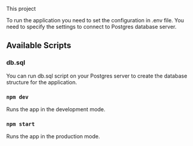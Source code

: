 This project 

To run the application you need to set the configuration in .env file. You need to specify the settings to connect to Postgres database server.

## Available Scripts

### db.sql

You can run db.sql script on your Postgres server to create the database structure for the application.

### `npm dev`

Runs the app in the development mode.

### `npm start`

Runs the app in the production mode.



